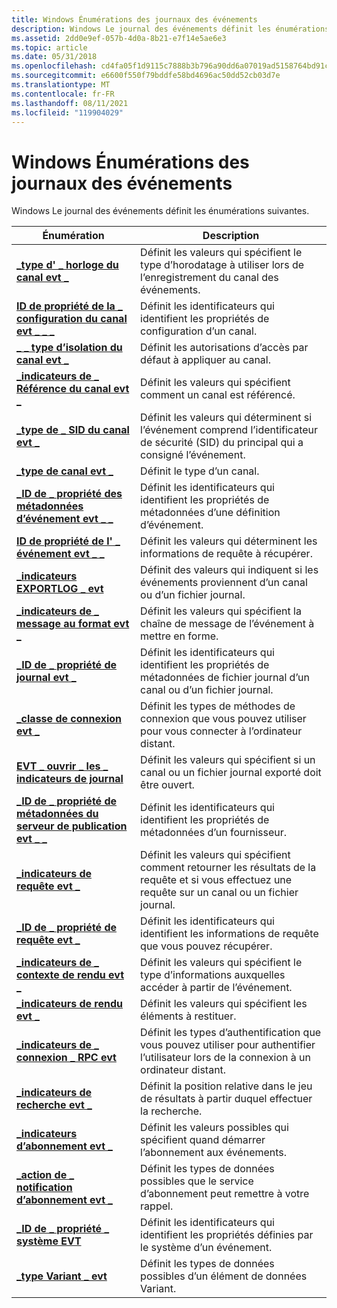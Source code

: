 ```yaml
---
title: Windows Énumérations des journaux des événements
description: Windows Le journal des événements définit les énumérations suivantes.
ms.assetid: 2dd0e9ef-057b-4d0a-8b21-e7f14e5ae6e3
ms.topic: article
ms.date: 05/31/2018
ms.openlocfilehash: cd4fa05f1d9115c7888b3b796a90dd6a07019ad5158764bd91c80f20d96c71e3
ms.sourcegitcommit: e6600f550f79bddfe58bd4696ac50dd52cb03d7e
ms.translationtype: MT
ms.contentlocale: fr-FR
ms.lasthandoff: 08/11/2021
ms.locfileid: "119904029"
---
```

# <a name="windows-event-log-enumerations"></a>Windows Énumérations des journaux des événements

Windows Le journal des événements définit les énumérations suivantes.



| Énumération                                                                          | Description                                                                                                                        |
|--------------------------------------------------------------------------------------|------------------------------------------------------------------------------------------------------------------------------------|
| [**\_type d' \_ horloge du canal evt \_**](/windows/desktop/api/WinEvt/ne-winevt-evt_channel_clock_type)                          | Définit les valeurs qui spécifient le type d’horodatage à utiliser lors de l’enregistrement du canal des événements.                                         |
| [**ID de propriété de la \_ configuration du canal evt \_ \_ \_**](/windows/desktop/api/WinEvt/ne-winevt-evt_channel_config_property_id)         | Définit les identificateurs qui identifient les propriétés de configuration d’un canal.                                                   |
| [**\_ \_ type d’isolation du canal evt \_**](/windows/desktop/api/WinEvt/ne-winevt-evt_channel_isolation_type)                  | Définit les autorisations d’accès par défaut à appliquer au canal.                                                                    |
| [**\_indicateurs de \_ Référence du canal evt \_**](/windows/desktop/api/WinEvt/ne-winevt-evt_channel_reference_flags)                | Définit les valeurs qui spécifient comment un canal est référencé.                                                                       |
| [**\_type de \_ SID du canal evt \_**](/windows/desktop/api/WinEvt/ne-winevt-evt_channel_sid_type)                              | Définit les valeurs qui déterminent si l’événement comprend l’identificateur de sécurité (SID) du principal qui a consigné l’événement. |
| [**\_type de canal evt \_**](/windows/desktop/api/WinEvt/ne-winevt-evt_channel_type)                                       | Définit le type d’un canal.                                                                                                     |
| [**\_ID de \_ propriété des métadonnées d’événement evt \_ \_**](/windows/desktop/api/WinEvt/ne-winevt-evt_event_metadata_property_id)         | Définit les identificateurs qui identifient les propriétés de métadonnées d’une définition d’événement.                                              |
| [**ID de propriété de l' \_ événement evt \_ \_**](/windows/desktop/api/WinEvt/ne-winevt-evt_event_property_id)               | Définit les valeurs qui déterminent les informations de requête à récupérer.                                                               |
| [**\_indicateurs EXPORTLOG \_ evt**](/windows/desktop/api/WinEvt/ne-winevt-evt_exportlog_flags)                                 | Définit des valeurs qui indiquent si les événements proviennent d’un canal ou d’un fichier journal.                                                   |
| [**\_indicateurs de \_ message au format evt \_**](/windows/desktop/api/WinEvt/ne-winevt-evt_format_message_flags)                      | Définit les valeurs qui spécifient la chaîne de message de l’événement à mettre en forme.                                                       |
| [**\_ID de \_ propriété de journal evt \_**](/windows/desktop/api/WinEvt/ne-winevt-evt_log_property_id)                                | Définit les identificateurs qui identifient les propriétés de métadonnées de fichier journal d’un canal ou d’un fichier journal.                                   |
| [**\_classe de connexion evt \_**](/windows/desktop/api/WinEvt/ne-winevt-evt_login_class)                                         | Définit les types de méthodes de connexion que vous pouvez utiliser pour vous connecter à l’ordinateur distant.                                             |
| [**EVT \_ ouvrir \_ les \_ indicateurs de journal**](/windows/desktop/api/WinEvt/ne-winevt-evt_open_log_flags)                                  | Définit les valeurs qui spécifient si un canal ou un fichier journal exporté doit être ouvert.                                                    |
| [**\_ID de \_ propriété de métadonnées du serveur de publication evt \_ \_**](/windows/desktop/api/WinEvt/ne-winevt-evt_publisher_metadata_property_id) | Définit les identificateurs qui identifient les propriétés de métadonnées d’un fournisseur.                                                       |
| [**\_indicateurs de requête evt \_**](/windows/desktop/api/WinEvt/ne-winevt-evt_query_flags)                                         | Définit les valeurs qui spécifient comment retourner les résultats de la requête et si vous effectuez une requête sur un canal ou un fichier journal.           |
| [**\_ID de \_ propriété de requête evt \_**](/windows/desktop/api/WinEvt/ne-winevt-evt_query_property_id)                            | Définit les identificateurs qui identifient les informations de requête que vous pouvez récupérer.                                                 |
| [**\_indicateurs de \_ contexte de rendu evt \_**](/windows/desktop/api/WinEvt/ne-winevt-evt_render_context_flags)                      | Définit les valeurs qui spécifient le type d’informations auxquelles accéder à partir de l’événement.                                                  |
| [**\_indicateurs de rendu evt \_**](/windows/desktop/api/WinEvt/ne-winevt-evt_render_flags)                                       | Définit les valeurs qui spécifient les éléments à restituer.                                                                                    |
| [**\_indicateurs de \_ connexion \_ RPC evt**](/windows/desktop/api/WinEvt/ne-winevt-evt_rpc_login_flags)                                | Définit les types d’authentification que vous pouvez utiliser pour authentifier l’utilisateur lors de la connexion à un ordinateur distant.                |
| [**\_indicateurs de recherche evt \_**](/windows/desktop/api/WinEvt/ne-winevt-evt_seek_flags)                                           | Définit la position relative dans le jeu de résultats à partir duquel effectuer la recherche.                                                                |
| [**\_indicateurs d’abonnement evt \_**](/windows/desktop/api/WinEvt/ne-winevt-evt_subscribe_flags)                                 | Définit les valeurs possibles qui spécifient quand démarrer l’abonnement aux événements.                                                      |
| [**\_action de \_ notification d’abonnement evt \_**](/windows/desktop/api/WinEvt/ne-winevt-evt_subscribe_notify_action)                | Définit les types de données possibles que le service d’abonnement peut remettre à votre rappel.                                     |
| [**\_ID de \_ propriété \_ système EVT**](/windows/desktop/api/WinEvt/ne-winevt-evt_system_property_id)                          | Définit les identificateurs qui identifient les propriétés définies par le système d’un événement.                                                   |
| [**\_type Variant \_ evt**](/windows/desktop/api/WinEvt/ne-winevt-evt_variant_type)                                       | Définit les types de données possibles d’un élément de données Variant.                                                                            |



 

 

 




